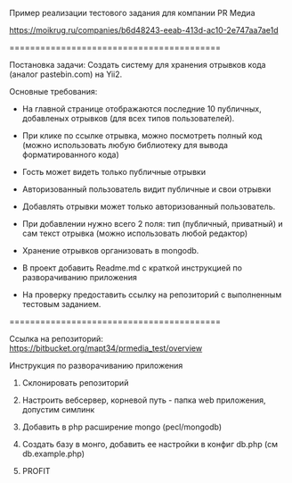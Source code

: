 Пример реализации тестового задания для компании PR Медиа

https://moikrug.ru/companies/b6d48243-eeab-413d-ac10-2e747aa7ae1d

=========================================

Постановка задачи:
Создать систему для хранения отрывков кода (аналог pastebin.com) на Yii2.

Основные требования:

- На главной странице отображаются последние 10 публичных,
  добавленых отрывков (для всех типов пользователей).

- При клике по ссылке отрывка, можно посмотреть полный код
  (можно использовать любую библиотеку для вывода форматированного кода)

- Гость может видеть только публичные отрывки

- Авторизованный пользователь видит публичные и свои отрывки

- Добавлять отрывки может только авторизованный пользователь.

- При добавлении нужно всего 2 поля: тип (публичный, приватный)
  и сам текст отрывка (можно использовать любой редактор)

- Хранение отрывков организовать в mongodb.

- В проект добавить Readme.md с краткой инструкцией по разворачиванию приложения

- На проверку предоставить ссылку на репозиторий
  с выполненным тестовым заданием.

=========================================

Ссылка на репозиторий: https://bitbucket.org/mapt34/prmedia_test/overview

Инструкция по разворачиванию приложения

1. Склонировать репозиторий

2. Настроить вебсервер, корневой путь - папка web приложения, допустим симлинк

3. Добавить в php расширение mongo (pecl/mongodb)

4. Создать базу в монго, добавить ее настройки в конфиг db.php (см db.example.php)

5. PROFIT